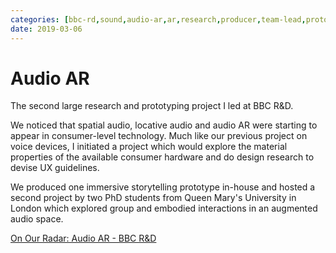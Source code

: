 ```yaml
---
categories: [bbc-rd,sound,audio-ar,ar,research,producer,team-lead,prototyping,greatest-hits] 
date: 2019-03-06
---
```


# Audio AR

The second large research and prototyping project I led at BBC R&D.

We noticed that spatial audio, locative audio and audio AR were starting to appear in consumer-level technology. Much like our previous project on voice devices, I initiated a project which would explore the material properties of the available consumer hardware and do design research to devise UX guidelines.

We produced one immersive storytelling prototype in-house and hosted a second project by two PhD students from Queen Mary's University in London which explored group and embodied interactions in an augmented audio space.

[On Our Radar: Audio AR - BBC R&D](https://www.bbc.co.uk/rd/blog/2019-03-audio-augmented-reality-spatial-sound)